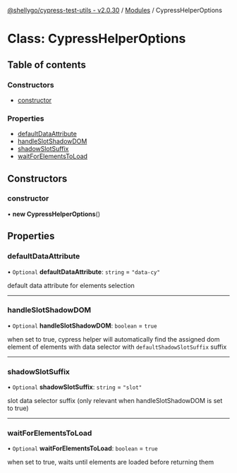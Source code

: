 [@shellygo/cypress-test-utils - v2.0.30](../README.md) / [Modules](../modules.md) / CypressHelperOptions

# Class: CypressHelperOptions

## Table of contents

### Constructors

- [constructor](CypressHelperOptions.md#constructor)

### Properties

- [defaultDataAttribute](CypressHelperOptions.md#defaultdataattribute)
- [handleSlotShadowDOM](CypressHelperOptions.md#handleslotshadowdom)
- [shadowSlotSuffix](CypressHelperOptions.md#shadowslotsuffix)
- [waitForElementsToLoad](CypressHelperOptions.md#waitforelementstoload)

## Constructors

### constructor

• **new CypressHelperOptions**()

## Properties

### defaultDataAttribute

• `Optional` **defaultDataAttribute**: `string` = `"data-cy"`

default data attribute for elements selection

___

### handleSlotShadowDOM

• `Optional` **handleSlotShadowDOM**: `boolean` = `true`

when set to true, cypress helper will automatically find the assigned dom element of elements with data selector
with `defaultShadowSlotSuffix` suffix

___

### shadowSlotSuffix

• `Optional` **shadowSlotSuffix**: `string` = `"slot"`

slot data selector suffix (only relevant when handleSlotShadowDOM  is set to true)

___

### waitForElementsToLoad

• `Optional` **waitForElementsToLoad**: `boolean` = `true`

when set to true, waits until elements are loaded before returning them
